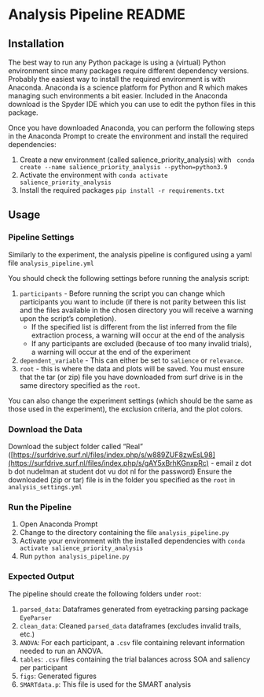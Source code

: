 # Analysis Pipeline README

## Installation

The best way to run any Python package is using a (virtual) Python environment since 
many packages require different dependency versions. Probably the easiest way to 
install the required environment is with Anaconda. Anaconda is a science platform
for Python and R which makes managing such environments a bit easier. Included in 
the Anaconda download is the Spyder IDE which you can use to edit the python
files in this package.

Once you have downloaded Anaconda, you can perform the following steps
in the Anaconda Prompt to create the environment and install the required 
dependencies:
1. Create a new environment (called salience_priority_analysis) with 
    ` conda create --name salience_priority_analysis --python=python3.9`
2. Activate the environment with
    `conda activate salience_priority_analysis`
3. Install the required packages
    `pip install -r requirements.txt`


## Usage

### Pipeline Settings
Similarly to the experiment, the analysis pipeline is configured using a yaml file 
`analysis_pipeline.yml`

You should check the following settings before running the analysis script:

1. `participants` - Before running the script you can change which participants 
you want to include (if there is not parity between this list and the 
files available in the chosen directory you will receive a warning upon the 
script’s completion). 
   - If the specified list is different from the list inferred from the
   file extraction process, a warning will occur at the end of the analysis
   - If any participants are excluded (because of too many invalid trials), a
   warning will occur at the end of the experiment
2. `dependent_variable` - This can either be set to `salience` or `relevance`. 
3. `root` - this is where the data and plots will be saved. You must ensure that 
the tar (or zip) file you have downloaded from surf drive is in the same directory 
specified as the `root`.

You can also change the experiment settings (which should be the same as those 
used in the experiment), the exclusion criteria, and the plot colors.


### Download the Data
Download the subject folder called “Real” 
([https://surfdrive.surf.nl/files/index.php/s/w889ZUF8zwEsL98](https://surfdrive.surf.nl/files/index.php/s/gAY5xBrhKGnxpRc) -
email z dot b dot nudelman at student dot vu dot nl for the password)
Ensure the downloaded (zip or tar) file is in the folder you specified as the 
`root` in `analysis_settings.yml`


### Run the Pipeline
1. Open Anaconda Prompt
2. Change to the directory containing the file `analysis_pipeline.py`
3. Activate your environment with the installed dependencies 
with `conda activate salience_priority_analysis`
4. Run `python analysis_pipeline.py`


### Expected Output
The pipeline should create the following folders under `root`:
1. `parsed_data`: Dataframes generated from eyetracking parsing package `EyeParser` 
2. `clean_data`: Cleaned `parsed_data` dataframes (excludes invalid trails, etc.)
3. `ANOVA`: For each participant, a `.csv` file containing relevant information 
needed to run an ANOVA.
4. `tables`: `.csv` files containing the trial balances across SOA and saliency per
participant
5. `figs`: Generated figures
6. `SMARTdata.p`: This file is used for the SMART analysis
